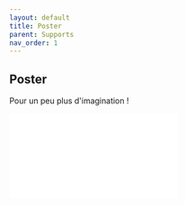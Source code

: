 ```yaml
---
layout: default
title: Poster
parent: Supports
nav_order: 1
---
```


## Poster

Pour un peu plus d'imagination !

![Poster projet](images/Poster9.pdf)